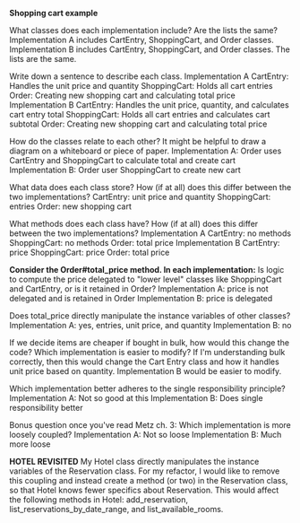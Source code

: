 **Shopping cart example**

What classes does each implementation include? Are the lists the same?
    Implementation A includes CartEntry, ShoppingCart, and Order classes.
    Implementation B includes CartEntry, ShoppingCart, and Order classes.
    The lists are the same.

Write down a sentence to describe each class.
    Implementation A
        CartEntry: Handles the unit price and quantity
        ShoppingCart: Holds all cart entries
        Order: Creating new shopping cart and calculating total price
    Implementation B
        CartEntry: Handles the unit price, quantity, and calculates cart entry total
        ShoppingCart: Holds all cart entries and calculates cart subtotal
        Order: Creating new shopping cart and calculating total price

How do the classes relate to each other? It might be helpful to draw a diagram on a whiteboard or piece of paper.
    Implementation A: Order uses CartEntry and ShoppingCart to calculate total and create cart
    Implementation B: Order user ShoppingCart to create new cart    

What data does each class store? How (if at all) does this differ between the two implementations?
    CartEntry: unit price and quantity
    ShoppingCart: entries
    Order: new shopping cart

What methods does each class have? How (if at all) does this differ between the two implementations?
    Implementation A
        CartEntry: no methods
        ShoppingCart: no methods
        Order: total price
    Implementation B
        CartEntry: price
        ShoppingCart: price
        Order: total price

**Consider the Order#total_price method. In each implementation:**
Is logic to compute the price delegated to "lower level" classes like ShoppingCart and CartEntry, or is it retained in Order?
    Implementation A: price is not delegated and is retained in Order
    Implementation B: price is delegated

Does total_price directly manipulate the instance variables of other classes?
    Implementation A: yes, entries, unit price, and quantity
    Implementation B: no

If we decide items are cheaper if bought in bulk, how would this change the code? Which implementation is easier to modify?
    If I'm understanding bulk correctly, then this would change the Cart Entry class and how it handles unit price based on quantity. Implementation B would be easier to modify.

Which implementation better adheres to the single responsibility principle?
    Implementation A: Not so good at this
    Implementation B: Does single responsibility better

Bonus question once you've read Metz ch. 3: Which implementation is more loosely coupled?
    Implementation A: Not so loose
    Implementation B: Much more loose


**HOTEL REVISITED**
My Hotel class directly manipulates the instance variables of the Reservation class. For my refactor, I would like to remove this coupling and instead create a method (or two) in the Reservation class, so that Hotel knows fewer specifics about Reservation. This would affect the following methods in Hotel: add_reservation, list_reservations_by_date_range, and list_available_rooms.

